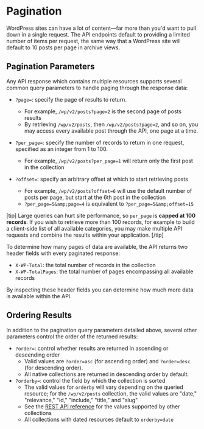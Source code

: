 # Pagination

WordPress sites can have a lot of content—far more than you'd want to pull down in a single request. The API endpoints default to providing a limited number of items per request, the same way that a WordPress site will default to 10 posts per page in archive views.


## Pagination Parameters

Any API response which contains multiple resources supports several common query parameters to handle paging through the response data:

* `?page=`: specify the page of results to return.
	* For example, `/wp/v2/posts?page=2` is the second page of posts results
	* By retrieving `/wp/v2/posts`, then `/wp/v2/posts?page=2`, and so on, you may access every available post through the API, one page at a time.

* `?per_page=`: specify the number of records to return in one request, specified as an integer from 1 to 100.
 	* For example, `/wp/v2/posts?per_page=1` will return only the first post in the collection

* `?offset=`: specify an arbitrary offset at which to start retrieving posts
 	* For example, `/wp/v2/posts?offset=6` will use the default number of posts per page, but start at the 6th post in the collection
 	* `?per_page=5&amp;page=4` is equivalent to `?per_page=5&amp;offset=15`

[tip]
Large queries can hurt site performance, so <code>per_page</code> is <strong>capped at 100 records</strong>. If you wish to retrieve more than 100 records, for example to build a client-side list of all available categories, you may make multiple API requests and combine the results within your application.
[/tip]

To determine how many pages of data are available, the API returns two header fields with every paginated response:

* `X-WP-Total`: the total number of records in the collection
* `X-WP-TotalPages`: the total number of pages encompassing all available records

By inspecting these header fields you can determine how much more data is available within the API.


## Ordering Results

In addition to the pagination query parameters detailed above, several other parameters control the order of the returned results:

* `?order=`: control whether results are returned in ascending or descending order
	* Valid values are `?order=asc` (for ascending order) and `?order=desc` (for descending order).
	* All native collections are returned in descending order by default.
* `?orderby=`: control the field by which the collection is sorted
	* The valid values for `orderby` will vary depending on the queried resource; for the `/wp/v2/posts` collection, the valid values are "date," "relevance," "id," "include," "title," and "slug"
	* See the [REST API reference](https://developer.wordpress.org/rest-api/reference) for the values supported by other collections
	* All collections with dated resources default to `orderby=date`
